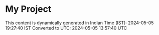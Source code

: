 # My Project

This content is dynamically generated in Indian Time (IST): 2024-05-05 19:27:40 IST
Converted to UTC: 2024-05-05 13:57:40 UTC
